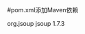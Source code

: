 #pom.xml添加Maven依赖

<!--爬虫-->
<dependency>
	<groupId>org.jsoup</groupId>
	<artifactId>jsoup</artifactId>
	<version>1.7.3</version>
</dependency>

